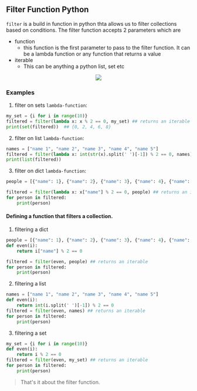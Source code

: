 ## Filter Function Python
`filter` is a build in function in python thta allows us to filter collections based on conditions. The filter function accepts 2 parameters which are
* function
  * this function is the first parameter to pass to the filter function. It can be a lambda function or any function that returns a value
* iterable
    * This can be anything a python list, set etc
  
<p align="center">
  <img src="https://img.shields.io/static/v1?label=language&message=python&color=green"/>
</p>

### Examples
1. filter on sets `lambda-function`:

````python
my_set = {i for i in range(10)}
filtered = filter(lambda x: x % 2 == 0, my_set) ## returns an iterable
print(set(filtered))  ## {0, 2, 4, 6, 8}
````

2. filter on list `lambda-function`:
````python
names = ["name 1", "name 2", "name 3", "name 4", "name 5"]
filtered = filter(lambda x: int(str(x).split(' ')[-1]) % 2 == 0, names) ## returns an iterable
print(list(filtered))

````

3. filter on dict `lambda-function`:
````python
people = [{"name": 1}, {"name": 2}, {"name": 3}, {"name": 4}, {"name": 5}, {"name": 6}]

filtered = filter(lambda x: x["name"] % 2 == 0, people) ## returns an iterable
for person in filtered:
    print(person)
````
#### Defining a function that filters a collection.

1. filtering a dict
````python
people = [{"name": 1}, {"name": 2}, {"name": 3}, {"name": 4}, {"name": 5}, {"name": 6}]
def even(i):
    return i["name"] % 2 == 0

filtered = filter(even, people) ## returns an iterable
for person in filtered:
    print(person)
````

2. filtering a list
````python
names = ["name 1", "name 2", "name 3", "name 4", "name 5"]
def even(i):
    return int(i.split(' ')[-1]) % 2 == 0
filtered = filter(even, names) ## returns an iterable
for person in filtered:
    print(person)

````
3. filtering a set
````python
my_set = {i for i in range(10)}
def even(i):
    return i % 2 == 0
filtered = filter(even, my_set) ## returns an iterable
for person in filtered:
    print(person)
````

> That's it about the filter function.